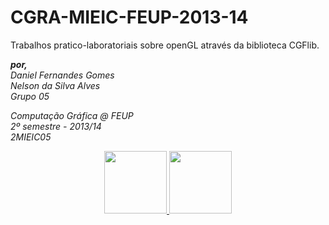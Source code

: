 CGRA-MIEIC-FEUP-2013-14
=======================


<p>
Trabalhos pratico-laboratoriais sobre openGL através da biblioteca CGFlib.
</p>

<p> 
<i><b>por,</b> <br>
Daniel Fernandes Gomes      <br>
Nelson da Silva Alves <br>
Grupo 05
</p>

<p>
Computação Gráfica @ FEUP <br>
2º semestre - 2013/14 <br>
2MIEIC05
<p>

 </i>
<center>
<a target="_blank" href="http://fe.up.pt" title="Faculdade de Engenharia da Universidade do Porto">
<img src="http://www.maiahoje.pt/images/noticias/FEUP.png" height="100px"/>
</a> <a target="_blank" href="http://www.opengl.org/" title="OpenGL">
<img src="http://delphigl.de/glcapsviewer/opengl-logo.gif" height="100px"> 
</a>
</center>
